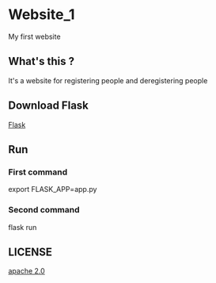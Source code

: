 # Website_1
My first website
## What's this ?
It's a website for registering people and deregistering people
## Download Flask
[Flask](https://pypi.org/project/Flask/)
## Run
### First command
export FLASK_APP=app.py
### Second command
flask run
## LICENSE
[apache 2.0](https://www.apache.org/licenses/LICENSE-2.0)
